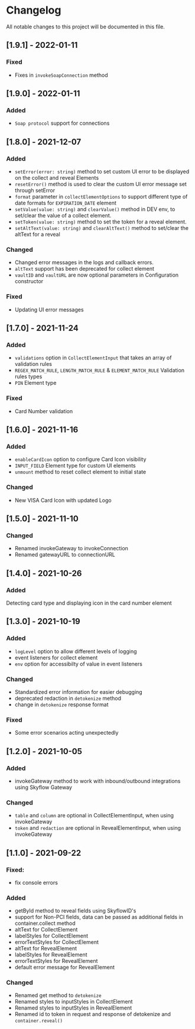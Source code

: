 # Changelog

All notable changes to this project will be documented in this file.


## [1.9.1] - 2022-01-11

### Fixed
- Fixes in `invokeSoapConnection` method

## [1.9.0] - 2022-01-11

### Added
- `Soap protocol` support for connections

## [1.8.0] - 2021-12-07

### Added
- `setError(error: string)` method to set custom UI error to be displayed on the collect and reveal Elements
- `resetError()` method is used to clear the custom UI error message set through setError 
- `format` parameter in `collectElementOptions` to support different type of date formats for `EXPIRATION_DATE` element
- `setValue(value: string)` and `clearValue()` method in DEV env, to set/clear the value of a collect element.
- `setToken(value: string)` method to set the token for a reveal element.
- `setAltText(value: string)` and `clearAltText()` method to set/clear the altText for a reveal 
### Changed

- Changed error messages in the logs and callback errors.
- `altText` support has been deprecated for collect element
- `vaultID` and `vaultURL` are now optional parameters in Configuration constructor

### Fixed
- Updating UI error messages

## [1.7.0] - 2021-11-24
### Added
- `validations` option in `CollectElementInput` that takes an array of validation rules
- `REGEX_MATCH_RULE`, `LENGTH_MATCH_RULE` & `ELEMENT_MATCH_RULE` Validation rules types
- `PIN` Element type

### Fixed
- Card Number validation


## [1.6.0] - 2021-11-16

### Added
- `enableCardIcon` option to configure Card Icon visibility
- `INPUT_FIELD` Element type for custom UI elements
- `unmount` method to reset collect element to initial state

### Changed
- New VISA Card Icon with updated Logo

## [1.5.0] - 2021-11-10

### Changed
- Renamed invokeGateway to invokeConnection
- Renamed gatewayURL to connectionURL
## [1.4.0] - 2021-10-26

### Added

Detecting card type and displaying icon in the card number element

## [1.3.0] - 2021-10-19

### Added

- `logLevel` option to allow different levels of logging
- event listeners for collect element
- `env` option for accessibilty of value in event listeners

### Changed
- Standardized error information for easier debugging
- deprecated redaction in `detokenize` method
- change in `detokenize` response format

### Fixed
- Some error scenarios acting unexpectedly

## [1.2.0] - 2021-10-05

### Added

- invokeGateway method to work with inbound/outbound integrations using Skyflow Gateway

### Changed
- `table` and `column` are optional in CollectElementInput, when using invokeGateway
- `token` and `redaction` are optional in RevealElementInput, when using invokeGateway


## [1.1.0] - 2021-09-22

### Fixed:

- fix console errors

### Added

- getById method to reveal fields using SkyflowID's
- support for Non-PCI fields, data can be passed as additional fields in container.collect method
- altText for CollectElement 
- labelStyles for CollectElement
- errorTextStyles for CollectElement
- altText for RevealElement 
- labelStyles for RevealElement
- errorTextStyles for RevealElement
- default error message for RevealElement

### Changed

- Renamed get method to `detokenize`
- Renamed styles to inputStyles in CollectElement
- Renamed styles to inputStyles in RevealElement
- Renamed id to token in request and response of detokenize and `container.reveal()`
